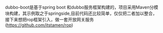 dubbo-boot是基于spring boot 和dubbo服务框架构建的，项目采用Maven分模块构建，其示例取之于springside,目前代码还比较简单，仅仅把二者加以整合，接下来想把rop框架引入，做一套开放网关服务(https://github.com/itstamen/rop)

